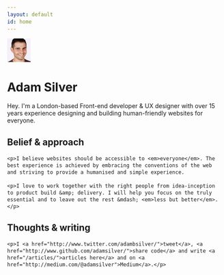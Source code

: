 ```yaml
---
layout: default
id: home
---
```


<div class="me">
	<div class="face">
		<img src="/assets/img/adam2.jpg" alt="Adam Photo" width="55" height="55">
	</div>
	<h1 class="name">Adam Silver</h1>
</div>

<p class="intro">Hey. I'm a London-based Front-end developer &amp; UX designer with over 15 years experience designing and building human-friendly websites for everyone.</p>

<div class="belief">
	<h2>Belief &amp; approach</h2>

	<p>I believe websites should be accessible to <em>everyone</em>. The best experience is achieved by embracing the conventions of the web and striving to provide a humanised and simple experience.

	<p>I love to work together with the right people from idea-inception to product build &amp; delivery. I will help you focus on the truly essential and to leave out the rest &mdash; <em>less but better</em>.</p>
</div>

<div class="thoughts">
	<h2>Thoughts &amp; writing</h2>

	<p>I <a href="http://www.twitter.com/adambsilver/">tweet</a>, <a href="http://www.github.com/adamsilver/">share code</a> and write <a href="/articles/">articles here</a> and on <a href="http://medium.com/@adamsilver">Medium</a>.</p>
</div>
